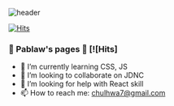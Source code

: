 ![header](https://capsule-render.vercel.app/api?type=wave&color=0:AFD078,100:3A7C49&height=300&section=header&text=Pablasw's%20log&fontSize=90)

[![Hits](https://hits.seeyoufarm.com/api/count/incr/badge.svg?url=https%3A%2F%2Fgithub.com%2FPablaw&count_bg=%2379C83D&title_bg=%23555555&icon=github.svg&icon_color=%23E7E7E7&title=hits&edge_flat=false)](https://hits.seeyoufarm.com)
### 📄 Pablaw's pages 👋  [![Hits]
- 🌱 I’m currently learning CSS, JS
- 👯 I’m looking to collaborate on JDNC
- 🤔 I’m looking for help with React skill
- 📫 How to reach me: chulhwa7@gmail.com                 

<!--
**Pablaw/Pablaw** is a ✨ _special_ ✨ repository because its `README.md` (this file) appears on your GitHub profile.

Here are some ideas to get you started:

- 🔭 I’m currently working on ...
- 🌱 I’m currently learning ...
- 👯 I’m looking to collaborate on ...
- 🤔 I’m looking for help with ...
- 💬 Ask me about ...
- 📫 How to reach me: ...
- 😄 Pronouns: ...
- ⚡ Fun fact: ...
-->
